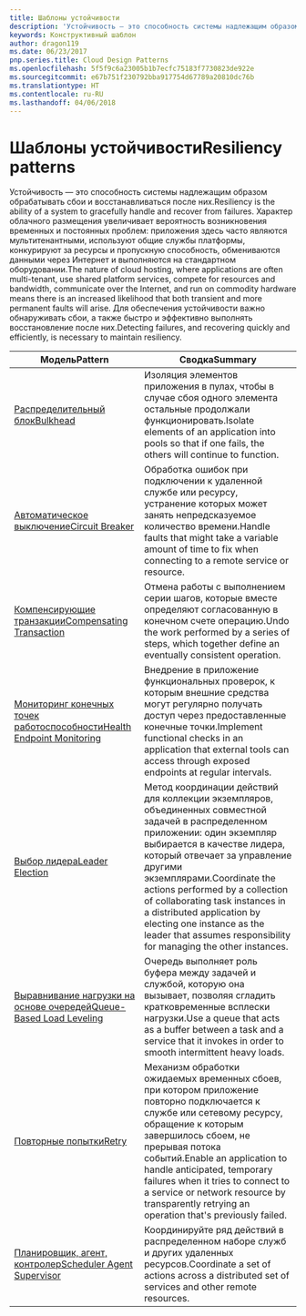 ```yaml
---
title: Шаблоны устойчивости
description: 'Устойчивость — это способность системы надлежащим образом обрабатывать сбои и восстанавливаться после них. Характер облачного размещения увеличивает вероятность возникновения временных и постоянных проблем: приложения здесь часто являются мультитенантными, используют общие службы платформы, конкурируют за ресурсы и пропускную способность, обмениваются данными через Интернет и выполняются на стандартном оборудовании. Для обеспечения устойчивости важно обнаруживать сбои, а также быстро и эффективно выполнять восстановление после них.'
keywords: Конструктивный шаблон
author: dragon119
ms.date: 06/23/2017
pnp.series.title: Cloud Design Patterns
ms.openlocfilehash: 5f5f9c6a23005b1b7ecfc75183f7730823de922e
ms.sourcegitcommit: e67b751f230792bba917754d67789a20810dc76b
ms.translationtype: HT
ms.contentlocale: ru-RU
ms.lasthandoff: 04/06/2018
---
```

# <a name="resiliency-patterns"></a><span data-ttu-id="6465a-106">Шаблоны устойчивости</span><span class="sxs-lookup"><span data-stu-id="6465a-106">Resiliency patterns</span></span>

<span data-ttu-id="6465a-107">Устойчивость — это способность системы надлежащим образом обрабатывать сбои и восстанавливаться после них.</span><span class="sxs-lookup"><span data-stu-id="6465a-107">Resiliency is the ability of a system to gracefully handle and recover from failures.</span></span> <span data-ttu-id="6465a-108">Характер облачного размещения увеличивает вероятность возникновения временных и постоянных проблем: приложения здесь часто являются мультитенантными, используют общие службы платформы, конкурируют за ресурсы и пропускную способность, обмениваются данными через Интернет и выполняются на стандартном оборудовании.</span><span class="sxs-lookup"><span data-stu-id="6465a-108">The nature of cloud hosting, where applications are often multi-tenant, use shared platform services, compete for resources and bandwidth, communicate over the Internet, and run on commodity hardware means there is an increased likelihood that both transient and more permanent faults will arise.</span></span> <span data-ttu-id="6465a-109">Для обеспечения устойчивости важно обнаруживать сбои, а также быстро и эффективно выполнять восстановление после них.</span><span class="sxs-lookup"><span data-stu-id="6465a-109">Detecting failures, and recovering quickly and efficiently, is necessary to maintain resiliency.</span></span>


|                            <span data-ttu-id="6465a-110">Модель</span><span class="sxs-lookup"><span data-stu-id="6465a-110">Pattern</span></span>                             |                                                                                                      <span data-ttu-id="6465a-111">Сводка</span><span class="sxs-lookup"><span data-stu-id="6465a-111">Summary</span></span>                                                                                                       |
|----------------------------------------------------------------|--------------------------------------------------------------------------------------------------------------------------------------------------------------------------------------------------------------------|
|                   [<span data-ttu-id="6465a-112">Распределительный блок</span><span class="sxs-lookup"><span data-stu-id="6465a-112">Bulkhead</span></span>](../bulkhead.md)                   |                                                     <span data-ttu-id="6465a-113">Изоляция элементов приложения в пулах, чтобы в случае сбоя одного элемента остальные продолжали функционировать.</span><span class="sxs-lookup"><span data-stu-id="6465a-113">Isolate elements of an application into pools so that if one fails, the others will continue to function.</span></span>                                                      |
|            [<span data-ttu-id="6465a-114">Автоматическое выключение</span><span class="sxs-lookup"><span data-stu-id="6465a-114">Circuit Breaker</span></span>](../circuit-breaker.md)            |                                                  <span data-ttu-id="6465a-115">Обработка ошибок при подключении к удаленной службе или ресурсу, устранение которых может занять непредсказуемое количество времени.</span><span class="sxs-lookup"><span data-stu-id="6465a-115">Handle faults that might take a variable amount of time to fix when connecting to a remote service or resource.</span></span>                                                   |
|   [<span data-ttu-id="6465a-116">Компенсирующие транзакции</span><span class="sxs-lookup"><span data-stu-id="6465a-116">Compensating Transaction</span></span>](../compensating-transaction.md)   |                                                      <span data-ttu-id="6465a-117">Отмена работы с выполнением серии шагов, которые вместе определяют согласованную в конечном счете операцию.</span><span class="sxs-lookup"><span data-stu-id="6465a-117">Undo the work performed by a series of steps, which together define an eventually consistent operation.</span></span>                                                       |
| [<span data-ttu-id="6465a-118">Мониторинг конечных точек работоспособности</span><span class="sxs-lookup"><span data-stu-id="6465a-118">Health Endpoint Monitoring</span></span>](../health-endpoint-monitoring.md) |                                            <span data-ttu-id="6465a-119">Внедрение в приложение функциональных проверок, к которым внешние средства могут регулярно получать доступ через предоставленные конечные точки.</span><span class="sxs-lookup"><span data-stu-id="6465a-119">Implement functional checks in an application that external tools can access through exposed endpoints at regular intervals.</span></span>                                            |
|            [<span data-ttu-id="6465a-120">Выбор лидера</span><span class="sxs-lookup"><span data-stu-id="6465a-120">Leader Election</span></span>](../leader-election.md)            | <span data-ttu-id="6465a-121">Метод координации действий для коллекции экземпляров, объединенных совместной задачей в распределенном приложении: один экземпляр выбирается в качестве лидера, который отвечает за управление другими экземплярами.</span><span class="sxs-lookup"><span data-stu-id="6465a-121">Coordinate the actions performed by a collection of collaborating task instances in a distributed application by electing one instance as the leader that assumes responsibility for managing the other instances.</span></span> |
|  [<span data-ttu-id="6465a-122">Выравнивание нагрузки на основе очередей</span><span class="sxs-lookup"><span data-stu-id="6465a-122">Queue-Based Load Leveling</span></span>](../queue-based-load-leveling.md)  |                                            <span data-ttu-id="6465a-123">Очередь выполняет роль буфера между задачей и службой, которую она вызывает, позволяя сгладить кратковременные всплески нагрузки.</span><span class="sxs-lookup"><span data-stu-id="6465a-123">Use a queue that acts as a buffer between a task and a service that it invokes in order to smooth intermittent heavy loads.</span></span>                                             |
|                      [<span data-ttu-id="6465a-124">Повторные попытки</span><span class="sxs-lookup"><span data-stu-id="6465a-124">Retry</span></span>](../retry.md)                      |             <span data-ttu-id="6465a-125">Механизм обработки ожидаемых временных сбоев, при котором приложение повторно подключается к службе или сетевому ресурсу, обращение к которым завершилось сбоем, не прерывая потока событий.</span><span class="sxs-lookup"><span data-stu-id="6465a-125">Enable an application to handle anticipated, temporary failures when it tries to connect to a service or network resource by transparently retrying an operation that's previously failed.</span></span>             |
| [<span data-ttu-id="6465a-126">Планировщик, агент, контролер</span><span class="sxs-lookup"><span data-stu-id="6465a-126">Scheduler Agent Supervisor</span></span>](../scheduler-agent-supervisor.md) |                                                            <span data-ttu-id="6465a-127">Координируйте ряд действий в распределенном наборе служб и других удаленных ресурсов.</span><span class="sxs-lookup"><span data-stu-id="6465a-127">Coordinate a set of actions across a distributed set of services and other remote resources.</span></span>                                                            |

